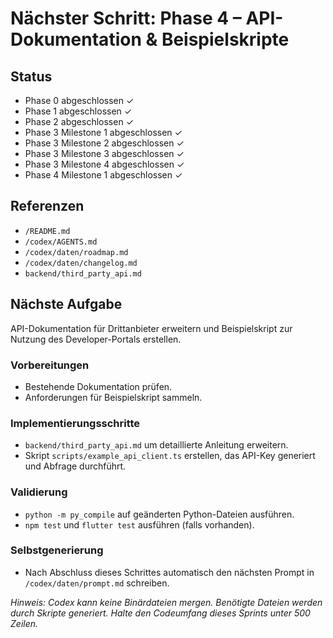 # Nächster Schritt: Phase 4 – API-Dokumentation & Beispielskripte

## Status
- Phase 0 abgeschlossen ✓
- Phase 1 abgeschlossen ✓
- Phase 2 abgeschlossen ✓
- Phase 3 Milestone 1 abgeschlossen ✓
- Phase 3 Milestone 2 abgeschlossen ✓
- Phase 3 Milestone 3 abgeschlossen ✓
- Phase 3 Milestone 4 abgeschlossen ✓
- Phase 4 Milestone 1 abgeschlossen ✓

## Referenzen
- `/README.md`
- `/codex/AGENTS.md`
- `/codex/daten/roadmap.md`
- `/codex/daten/changelog.md`
- `backend/third_party_api.md`

## Nächste Aufgabe
API-Dokumentation für Drittanbieter erweitern und Beispielskript zur Nutzung des Developer-Portals erstellen.

### Vorbereitungen
- Bestehende Dokumentation prüfen.
- Anforderungen für Beispielskript sammeln.

### Implementierungsschritte
- `backend/third_party_api.md` um detaillierte Anleitung erweitern.
- Skript `scripts/example_api_client.ts` erstellen, das API-Key generiert und Abfrage durchführt.

### Validierung
- `python -m py_compile` auf geänderten Python-Dateien ausführen.
- `npm test` und `flutter test` ausführen (falls vorhanden).

### Selbstgenerierung
- Nach Abschluss dieses Schrittes automatisch den nächsten Prompt in `/codex/daten/prompt.md` schreiben.

*Hinweis: Codex kann keine Binärdateien mergen. Benötigte Dateien werden durch Skripte generiert. Halte den Codeumfang dieses Sprints unter 500 Zeilen.*
